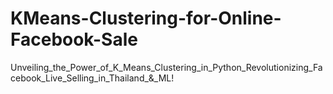 # KMeans-Clustering-for-Online-Facebook-Sale
Unveiling_the_Power_of_K_Means_Clustering_in_Python_Revolutionizing_Facebook_Live_Selling_in_Thailand_&amp;_ML!
